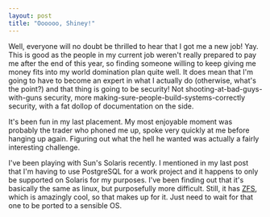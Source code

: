 ```yaml
---
layout: post
title: "Oooooo, Shiney!"
---
```

Well, everyone will no doubt be thrilled to hear that I got me a new job! Yay.
This is good as the people in my current job weren't really prepared to pay me
after the end of this year, so finding someone willing to keep giving me money
fits into my world domination plan quite well. It does mean that I'm going to
have to become an expert in what I actually do (otherwise, what's the point?)
and that thing is going to be security! Not shooting-at-bad-guys-with-guns
security, more making-sure-people-build-systems-correctly security, with a fat
dollop of documentation on the side.

It's been fun in my last placement. My most enjoyable moment was probably the
trader who phoned me up, spoke very quickly at me before hanging up again.
Figuring out what the hell he wanted was actually a fairly interesting
challenge.

I've been playing with Sun's Solaris recently. I mentioned in my last post
that I'm having to use PostgreSQL for a work project and it happens to only be
supported on Solaris for my purposes. I've been finding out that it's
basically the same as linux, but purposefully more difficult. Still, it has
[ZFS][1], which is amazingly cool, so that makes up for it. Just need to wait
for that one to be ported to a sensible OS.

   [1]: http://www.sun.com/2004-0914/feature/

